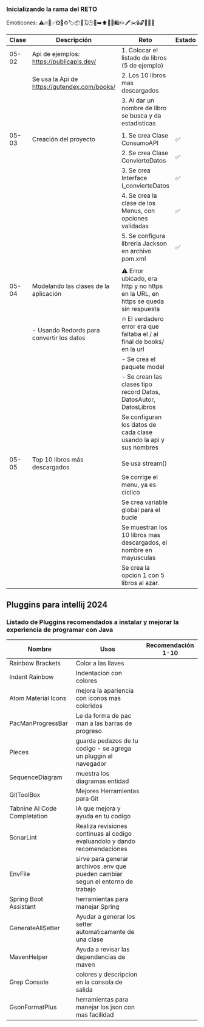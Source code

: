 ### Inicializando la rama del RETO

Emoticones: ⚠️🔥📝✅❎📂⚙️🏷️📦📆🗓️🕑🏁➡️⬆️🎁🛒🛍️✏️🖍️✂️🔒🔓💎😀😃

| Clase | Descripción                                  | Reto                                                                             | Estado |
|-------|----------------------------------------------|----------------------------------------------------------------------------------|--------|
| 05-02 | Api de ejemplos: https://publicapis.dev/     | 1. Colocar el listado de libros (5 de ejemplo)                                   |        |
|       | Se usa la Api de https://gutendex.com/books/ | 2. Los 10 libros mas descargados                                                 |        |
|       |                                              | 3. Al dar un nombre de libro se busca y da estadisticas                          |        |
|       |                                              |                                                                                  |        |
| 05-03 | Creación del proyecto                        | 1. Se crea Clase ConsumoAPI                                                      | ✅       |
|       |                                              | 2. Se crea Clase ConvierteDatos                                                  | ✅       |
|       |                                              | 3. Se crea Interface I_convierteDatos                                            | ✅       |
|       |                                              | 4. Se crea la clase de los Menus, con opciones validadas                         | ✅       |
|       |                                              | 5. Se configura libreria Jackson en archivo pom.xml                              | ✅       |
|       |                                              |                                                                                  |        |
| 05-04 | Modelando las clases de la aplicación        | ⚠️ Error ubicado, era http y no https en la URL, en https se queda sin respuesta |        |
|       | - Usando Redords para convertir los datos    | 🔥 El verdadero error era que faltaba el / al final de books/ en la url          |        |
|       |                                              | - Se crea el paquete model                                                       |        |
|       |                                              | - Se crean las clases tipo record Datos, DatosAutor, DatosLibros                 |        |
|       |                                              | Se configuran los datos de cada clase usando la api y sus nombres                |        |
|       |                                              |                                                                                  |        |
| 05-05 | Top 10 libros más descargados                | Se usa stream()                                                                  |        |
|       |                                              | Se corrige el menu, ya es ciclico                                                |        |
|       |                                              | Se crea variable global para el bucle                                            |        |
|       |                                              | Se muestran los 10 libros mas descargados, el nombre en mayusculas               |        |
|       |                                              | Se crea la opcion 1 con 5 libros al azar.                                        |        |



## Pluggins para intellij 2024
### Listado de Pluggins recomendados a instalar y mejorar la experiencia de programar con Java

| Nombre           | Usos                                                                            | Recomendación 1-10 |
|------------------|---------------------------------------------------------------------------------|--------------------|
| Rainbow Brackets | Color a las llaves                                                              |                    |
| Indent Rainbow                 | Indentacion con colores                                                         |                    |
| Atom Material Icons                 | mejora la apariencia con iconos mas coloridos                                   |                    |
| PacManProgressBar                 | Le da forma de pac man a las barras de progreso                                 |                    |
| Pieces                 | guarda pedazos de tu codigo - se agrega un pluggin al navegador                 |                    |
| SequenceDiagram                 | muestra los diagramas entidad                                                   |                    |
| GitToolBox                 | Mejores Herramientas para Git                                                   |                    |
| Tabnine AI Code Completation                 | IA que mejora y ayuda en tu codigo                                              |                    |
| SonarLint                 | Realiza revisiones continuas al codigo evaluandolo y dando recomendaciones      |                    |
| EnvFile                 | sirve para generar archivos .env que pueden cambiar segun el entorno de trabajo |                    |
| Spring Boot Assistant                 | herramientas para manejar Spring                                                |                    |
| GenerateAllSetter                 | Ayudar a generar los setter automaticamente de una clase                        |                    |
| MavenHelper                 | Ayuda a revisar las dependencias de maven                                       |                    |
| Grep Console                 | colores y descripcion en la consola de salida                                   |                    |
| GsonFormatPlus                 | herramientas para manejar los json con mas facilidad                            |                    |



